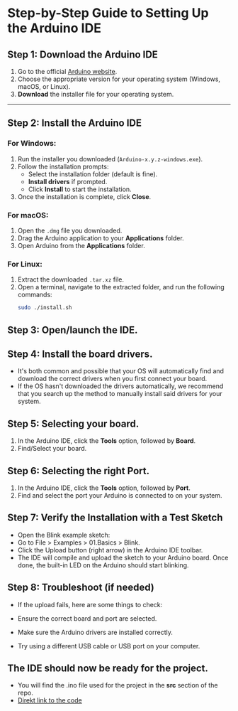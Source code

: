 # Step-by-Step Guide to Setting Up the Arduino IDE

## Step 1: Download the Arduino IDE

1. Go to the official [Arduino website](https://www.arduino.cc/en/software).
2. Choose the appropriate version for your operating system (Windows, macOS, or Linux).
3. **Download** the installer file for your operating system.

---

## Step 2: Install the Arduino IDE

### For Windows:
1. Run the installer you downloaded (`Arduino-x.y.z-windows.exe`).
2. Follow the installation prompts:
   * Select the installation folder (default is fine).
   * **Install drivers** if prompted.
   * Click **Install** to start the installation.
3. Once the installation is complete, click **Close**.

### For macOS:
1. Open the `.dmg` file you downloaded.
2. Drag the Arduino application to your **Applications** folder.
3. Open Arduino from the **Applications** folder.

### For Linux:
1. Extract the downloaded `.tar.xz` file.
2. Open a terminal, navigate to the extracted folder, and run the following commands:
   ```bash
   sudo ./install.sh


## Step 3: Open/launch the IDE.

## Step 4: Install the board drivers.
* It's both common and possible that your OS will automatically find and download the correct drivers when you first connect your board.
* If the OS hasn't downloaded the drivers automatically, we recommend that you search up the method to manually install said drivers for your system.

## Step 5: Selecting your board.
1. In the Arduino IDE, click the **Tools** option, followed by **Board**.
2. Find/Select your board.

## Step 6: Selecting the right Port.
1. In the Arduino IDE, click the **Tools** option, followed by **Port**.
2. Find and select the port your Arduino is connected to on your system.

## Step 7: Verify the Installation with a Test Sketch
* Open the Blink example sketch:
* Go to File > Examples > 01.Basics > Blink.
* Click the Upload button (right arrow) in the Arduino IDE toolbar.
* The IDE will compile and upload the sketch to your Arduino board. Once done, the built-in LED on the Arduino should start blinking.

## Step 8: Troubleshoot (if needed)
* If the upload fails, here are some things to check:

* Ensure the correct board and port are selected.
* Make sure the Arduino drivers are installed correctly.
* Try using a different USB cable or USB port on your computer.

## The IDE should now be ready for the project.
* You will find the .ino file used for the project in the **src** section of the repo.
* [Direkt link to the code](https://github.com/Filipanderssondev/course3_projectgroup2_security_system/blob/main/src/SAFE_AlarmSystem/SAFE_Alarm_System_v.1.0.ino)

